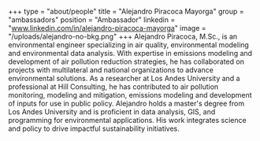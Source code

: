 +++
type = "about/people"
title = "Alejandro Piracoca Mayorga"
group = "ambassadors"
position = "Ambassador"
linkedin = "www.linkedin.com/in/alejandro-piracoca-mayorga"
image = "/uploads/alejandro-no-bkg.png"
+++
Alejandro Piracoca, M.Sc., is an environmental engineer specializing in air quality, environmental modeling and environmental data analysis. With expertise in emissions modeling and development of air pollution reduction strategies, he has collaborated on projects with multilateral and national organizations to advance environmental solutions. As a researcher at Los Andes University and a professional at Hill Consulting, he has contributed to air pollution monitoring, modeling and mitigation, emissions modeling and development of inputs for use in public policy. Alejandro holds a master's degree from Los Andes University and is proficient in data analysis, GIS, and programming for environmental applications. His work integrates science and policy to drive impactful sustainability initiatives.
